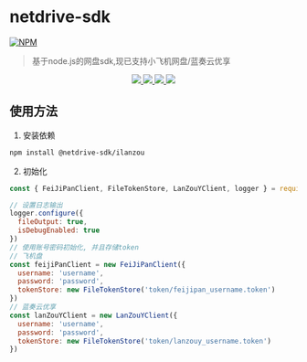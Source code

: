 # netdrive-sdk

[![NPM](https://nodei.co/npm/@netdrive-sdk/ilanzou.png?downloads=true&downloadRank=true&stars=true)](https://nodei.co/npm/@netdrive-sdk/ilanzou/)

> 基于node.js的网盘sdk,现已支持小飞机网盘/蓝奏云优享

<div align="center">
  <a href="https://www.npmjs.org/package/@netdrive-sdk/ilanzou">
    <img src="https://img.shields.io/npm/v/@netdrive-sdk/ilanzou.svg">
  </a>
  <a href="https://packagephobia.com/result?p=@netdrive-sdk/ilanzou">
    <img src="https://packagephobia.com/badge?p=@netdrive-sdk/ilanzou">
  </a>
  <a href="https://npmcharts.com/compare/@netdrive-sdk/ilanzou?minimal=true">
    <img src="http://img.shields.io/npm/dm/@netdrive-sdk/ilanzou.svg">
  </a>
  <a href="LICENSE">
    <img src="https://img.shields.io/badge/License-MIT-yellow.svg">
  </a>
</div>

## 使用方法

1. 安装依赖

```sh
npm install @netdrive-sdk/ilanzou
```

2. 初始化

```js
const { FeiJiPanClient, FileTokenStore, LanZouYClient, logger } = require('@netdrive-sdk/ilanzou')

// 设置日志输出
logger.configure({
  fileOutput: true,
  isDebugEnabled: true
})
// 使用账号密码初始化, 并且存储token
// 飞机盘
const feijiPanClient = new FeiJiPanClient({
  username: 'username',
  password: 'password',
  tokenStore: new FileTokenStore('token/feijipan_username.token')
})
// 蓝奏云优享
const lanZouYClient = new LanZouYClient({
  username: 'username',
  password: 'password',
  tokenStore: new FileTokenStore('token/lanzouy_username.token')
})
```
